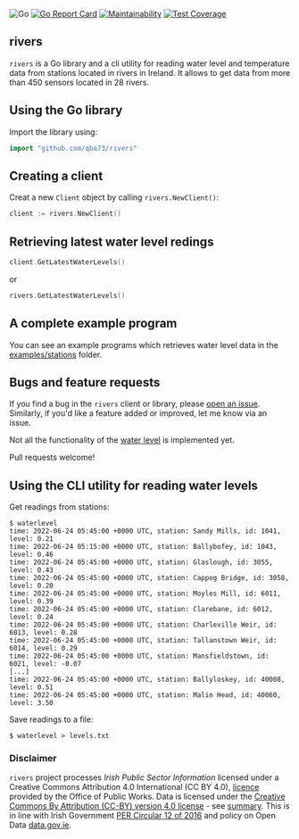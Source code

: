 ![Go](https://github.com/qba73/rivers/workflows/Go/badge.svg)
[![Go Report Card](https://goreportcard.com/badge/github.com/qba73/rivers)](https://goreportcard.com/report/github.com/qba73/rivers)
[![Maintainability](https://api.codeclimate.com/v1/badges/049487670cd44b2ab841/maintainability)](https://codeclimate.com/github/qba73/rivers/maintainability)
[![Test Coverage](https://api.codeclimate.com/v1/badges/049487670cd44b2ab841/test_coverage)](https://codeclimate.com/github/qba73/rivers/test_coverage)

## rivers

```rivers``` is a Go library and a cli utility for reading water level and temperature data from stations located in rivers in Ireland. It allows to get data from more than 450 sensors located in 28 rivers.  

## Using the Go library
Import the library using:
```go
import "github.com/qba73/rivers" 
```
## Creating a client
Creat a new ```Client``` object by calling ```rivers.NewClient()```:
```go
client := rivers.NewClient()
```
## Retrieving latest water level redings

```go
client.GetLatestWaterLevels()
```
or
```go
rivers.GetLatestWaterLevels()
```
## A complete example program
You can see an example programs which retrieves water level data in the [examples/stations](examples/stations/main.go) folder.

## Bugs and feature requests
If you find a bug in the ```rivers``` client or library, please [open an issue](https://github.com/qba73/rivers/issues). Similarly, if you'd like a feature added or improved, let me know via an issue.

Not all the functionality of the [water level](https://waterlevel.ie) is implemented yet.

Pull requests welcome!

## Using the CLI utility for reading water levels

Get readings from stations:
```
$ waterlevel
time: 2022-06-24 05:45:00 +0000 UTC, station: Sandy Mills, id: 1041, level: 0.21
time: 2022-06-24 05:15:00 +0000 UTC, station: Ballybofey, id: 1043, level: 0.46
time: 2022-06-24 05:45:00 +0000 UTC, station: Glaslough, id: 3055, level: 0.43
time: 2022-06-24 05:45:00 +0000 UTC, station: Cappog Bridge, id: 3058, level: 0.20
time: 2022-06-24 05:45:00 +0000 UTC, station: Moyles Mill, id: 6011, level: 0.39
time: 2022-06-24 05:45:00 +0000 UTC, station: Clarebane, id: 6012, level: 0.24
time: 2022-06-24 05:45:00 +0000 UTC, station: Charleville Weir, id: 6013, level: 0.28
time: 2022-06-24 05:45:00 +0000 UTC, station: Tallanstown Weir, id: 6014, level: 0.29
time: 2022-06-24 05:45:00 +0000 UTC, station: Mansfieldstown, id: 6021, level: -0.07
[...]
time: 2022-06-24 05:45:00 +0000 UTC, station: Ballyloskey, id: 40008, level: 0.51
time: 2022-06-24 05:45:00 +0000 UTC, station: Malin Head, id: 40060, level: 3.50
```

Save readings to a file:
```
$ waterlevel > levels.txt
```

### Disclaimer

```rivers``` project processes *Irish Public Sector Information* licensed under a Creative Commons Attribution 4.0 International (CC BY 4.0), [licence](http://waterlevel.ie) provided by the Office of Public Works.
Data is licensed under the [Creative Commons By Attribution (CC-BY) version 4.0 license](https://creativecommons.org/licenses/by/4.0/legalcode) - see [summary](https://creativecommons.org/licenses/by/4.0/).
This is in line with Irish Government [PER Circular 12 of 2016](http://circulars.gov.ie/pdf/circular/per/2016/12.pdf) and policy on Open Data [data.gov.ie](https://data.gov.ie/data).
